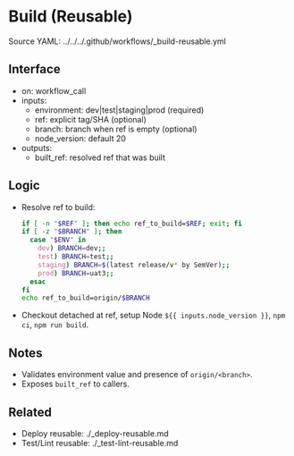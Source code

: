 # Build (Reusable)

Source YAML: ../../../.github/workflows/_build-reusable.yml

## Interface
- on: workflow_call
- inputs:
  - environment: dev|test|staging|prod (required)
  - ref: explicit tag/SHA (optional)
  - branch: branch when ref is empty (optional)
  - node_version: default 20
- outputs:
  - built_ref: resolved ref that was built

## Logic
- Resolve ref to build:
  ```bash
  if [ -n "$REF" ]; then echo ref_to_build=$REF; exit; fi
  if [ -z "$BRANCH" ]; then
    case "$ENV" in
      dev) BRANCH=dev;;
      test) BRANCH=test;;
      staging) BRANCH=$(latest release/v* by SemVer);; 
      prod) BRANCH=uat3;;
    esac
  fi
  echo ref_to_build=origin/$BRANCH
  ```
- Checkout detached at ref, setup Node `${{ inputs.node_version }}`, `npm ci`, `npm run build`.

## Notes
- Validates environment value and presence of `origin/<branch>`.
- Exposes `built_ref` to callers.

## Related
- Deploy reusable: ./_deploy-reusable.md
- Test/Lint reusable: ./_test-lint-reusable.md
